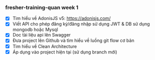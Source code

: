 ### fresher-training-quan week 1

- [x] Tìm hiểu về AdonisJS v5: https://adonisjs.com/
- [x] Viết API cho phép đăng ký/đăng nhập sử dụng JWT & DB sử dụng mongodb hoặc Mysql
- [x] Doc tài liệu api lên Swagger
- [x] Đưa project lên Github và tìm hiểu về luồng git flow cơ bản
- [x] Tìm hiểu về Clean Architecture
- [x] Áp dụng vào project hiện tại (sử dụng branch mới)
